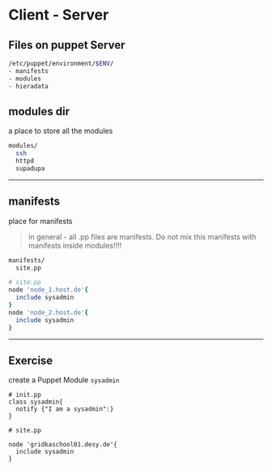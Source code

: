 # Client - Server

## Files on puppet Server

```bash
/etc/puppet/environment/$ENV/
- manifests
- modules
- hieradata

```

## modules dir

a place to store all the modules

```bash
modules/
  ssh
  httpd
  supadupa
```

---

## manifests

place for manifests

>in general - all .pp files are manifests. Do not mix this manifests with manifests inside modules!!!!

```bash
manifests/
  site.pp
```

```ruby
# site.pp
node 'node_1.host.de'{
  include sysadmin
}
node 'node_2.host.de'{
  include sysadmin
}
```

---

## Exercise

create a Puppet Module `sysadmin`

```
# init.pp
class sysadmin{
  notify {"I am a sysadmin":}
}
```

```
# site.pp

node 'gridkaschool01.desy.de'{
  include sysadmin
}
```
